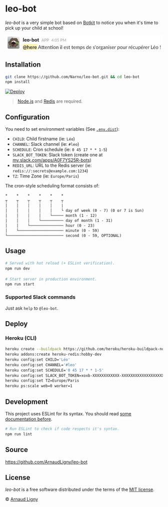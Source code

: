 # leo-bot

_leo-bot_ is a very simple bot based on [Botkit](https://github.com/howdyai/botkit) to notice you when it's time to pick up your child at school!

![Screen capture of the Slack bot](docs/leo-bot-slack-example.png)

## Installation

```bash
git clone https://github.com/Narno/leo-bot.git && cd leo-bot
npm install
```

[![Deploy](https://www.herokucdn.com/deploy/button.svg)](https://heroku.com/deploy?template=https://github.com/ArnaudLigny/leo-bot)

> [Node.js](https://nodejs.org) and [Redis](https://redis.io) are required.

## Configuration

You need to set environment variables (See [`.env.dist`](https://github.com/ArnaudLigny/leo-bot/blob/master/.env.dist)):

- `CHILD`: Child firstname (ie: `Léo`)
- `CHANNEL`: Slack channel (ie: `#leo`)
- `SCHEDULE`: Cron schedule (ie: `0 45 17 * * 1-5`)
- `SLACK_BOT_TOKEN`: Slack token (create one at [my.slack.com/apps/A0F7YS25R-bots](https://my.slack.com/apps/A0F7YS25R-bots))
- `REDIS_URL`: URL to the Redis server (ie: `redis://:secrets@example.com:1234`)
- `TZ`: Time Zone (ie: `Europe/Paris`)

The cron-style scheduling format consists of:

```text
*    *    *    *    *    *
┬    ┬    ┬    ┬    ┬    ┬
│    │    │    │    │    |
│    │    │    │    │    └ day of week (0 - 7) (0 or 7 is Sun)
│    │    │    │    └───── month (1 - 12)
│    │    │    └────────── day of month (1 - 31)
│    │    └─────────────── hour (0 - 23)
│    └──────────────────── minute (0 - 59)
└───────────────────────── second (0 - 59, OPTIONAL)
```

## Usage

```bash
# Served with hot reload (+ ESLint verification).
npm run dev

# Start server in production environment.
npm run start
```

### Supported Slack commands

Just ask `help` to `@leo-bot`.

## Deploy

### Heroku (CLI)

```bash
heroku create --buildpack https://github.com/heroku/heroku-buildpack-nodejs.git
heroku addons:create heroku-redis:hobby-dev
heroku config:set CHILD='Léo'
heroku config:set CHANNEL='#leo'
heroku config:set SCHEDULE='0 45 17 * * 1-5'
heroku config:set SLACK_BOT_TOKEN=xoxb-XXXXXXXXXXXX-XXXXXXXXXXXXXXXXXXXXXXXX
heroku config:set TZ=Europe/Paris
heroku ps:scale web=0 worker=1
```

## Development

This project uses ESLint for its syntax. You should read [some documentation before](https://eslint.org/docs/rules/).

```bash
# Run ESLint to check if code respects it's syntax.
npm run lint
```

## Source

<https://github.com/ArnaudLigny/leo-bot>

## License

_leo-bot_ is a free software distributed under the terms of the [MIT license](https://opensource.org/licenses/MIT).

© [Arnaud Ligny](https://arnaudligny.fr)
